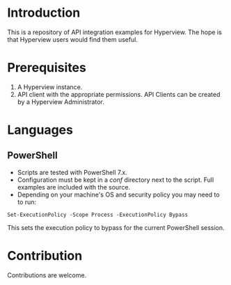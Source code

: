 # Introduction

This is a repository of API integration examples for Hyperview. The hope is that Hyperview users would find them useful.

# Prerequisites

1. A Hyperview instance.
2. API client with the appropriate permissions. API Clients can be created by a Hyperview Administrator.

# Languages

## PowerShell

- Scripts are tested with PowerShell 7.x.
- Configuration must be kept in a *conf* directory next to the script. Full examples are included with the source.
- Depending on your machine's OS and security policy you may need to to run:

```
Set-ExecutionPolicy -Scope Process -ExecutionPolicy Bypass
```

This sets the execution policy to bypass for the current PowerShell session.

# Contribution

Contributions are welcome.

